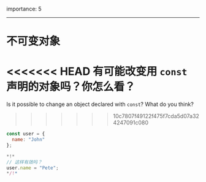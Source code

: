 importance: 5

---

# 不可变对象

<<<<<<< HEAD
有可能改变用 `const` 声明的对象吗？你怎么看？
=======
Is it possible to change an object declared with `const`? What do you think?
>>>>>>> 10c7807f49122f475f7cda5d07a324247091c080

```js
const user = {
  name: "John"
};

*!*
// 这样有效吗？
user.name = "Pete";
*/!*
```
